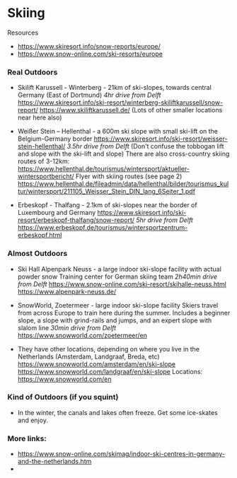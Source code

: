 # Skiing 

Resources
- https://www.skiresort.info/snow-reports/europe/
- https://www.snow-online.com/ski-resorts/europe

### Real Outdoors
- Skilift Karussell - Winterberg - 21km of ski-slopes, towards central Germany (East of Dortmund)
_4hr drive from Delft_
https://www.skiresort.info/ski-resort/winterberg-skiliftkarussell/snow-report/
https://www.skiliftkarussell.de/
(Lots of other smaller locations near here also)

- Weißer Stein – Hellenthal - a 600m ski slope with small ski-lift on the Belgium-Germany border
https://www.skiresort.info/ski-resort/weisser-stein-hellenthal/
_3.5hr drive from Delft_
(Don't confuse the tobbogan lift and slope with the ski-lift and slope)
There are also cross-country skiing routes of 3-12km: 
https://www.hellenthal.de/tourismus/wintersport/aktueller-wintersportbericht/
Flyer with skiing routes (see page 2) https://www.hellenthal.de/fileadmin/data/hellenthal/bilder/tourismus_kultur/wintersport/211105_Weisser_Stein_DIN_lang_6Seiter_1.pdf

- Erbeskopf - Thalfang - 2.1km of ski-slopes near the border of Luxembourg and Germany
https://www.skiresort.info/ski-resort/erbeskopf-thalfang/snow-report/
_5hr drive from Delft_
https://www.erbeskopf.de/tourismus/wintersportzentrum-erbeskopf.html


### Almost Outdoors
- Ski Hall Alpenpark Neuss - a large indoor ski-slope facility with actual powder snow
Training center for German skiing team
_2h40min drive from Delft_
https://www.snow-online.com/ski-resort/skihalle-neuss.html
https://www.alpenpark-neuss.de/

- SnowWorld, Zoetermeer - large indoor ski-slope facility
Skiers travel from across Europe to train here during the summer. Includes a beginner slope, a slope with grind-rails and jumps, and an expert slope with slalom line
_30min drive from Delft_
https://www.snowworld.com/zoetermeer/en

- They have other locations, depending on where you live in the Netherlands (Amsterdam, Landgraaf, Breda, etc)
https://www.snowworld.com/amsterdam/en/ski-slope
https://www.snowworld.com/landgraaf/en/ski-slope
Locations: https://www.snowworld.com/en


### Kind of Outdoors (if you squint)

- In the winter, the canals and lakes often freeze. Get some ice-skates and enjoy. 


### More links:
- https://www.snow-online.com/skimag/indoor-ski-centres-in-germany-and-the-netherlands.htm
- 

